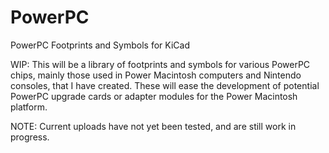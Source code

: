 # PowerPC
PowerPC Footprints and Symbols for KiCad

WIP: This will be a library of footprints and symbols for various PowerPC chips, mainly those used in Power Macintosh computers and Nintendo consoles, that I have created.
These will ease the development of potential PowerPC upgrade cards or adapter modules for the Power Macintosh platform.

NOTE: Current uploads have not yet been tested, and are still work in progress.